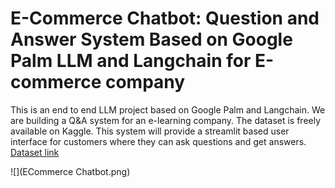 
# E-Commerce Chatbot: Question and Answer System Based on Google Palm LLM and Langchain for E-commerce company  

This is an end to end LLM project based on Google Palm and Langchain. We are building a Q&A system for an e-learning company.
The dataset is freely available on Kaggle. This system will provide a streamlit based user interface for customers where they can ask questions and get answers.
[Dataset link](https://www.kaggle.com/datasets/saadmakhdoom/ecommerce-faq-chatbot-dataset/)

![](ECommerce Chatbot.png)
